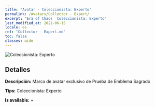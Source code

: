 ```yaml
---
title: "Avatar - Coleccionista: Experto"
permalink: /Avatars/Collector - Expert/
excerpt: "Era of Chaos  Coleccionista: Experto"
last_modified_at: 2021-06-15
locale: es
ref: "Collector - Expert.md"
toc: false
classes: wide
---
```

 ![Coleccionista: Experto](/images/a/avatarFrame_59.png)

## Detalles

 **Descripción:** Marco de avatar exclusivo de Prueba de Emblema Sagrado 

 **Tips:** Coleccionista: Experto 

 **Is available:**  + 

